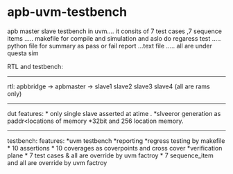 # apb-uvm-testbench
apb master slave testbench in uvm....
it consits of  7 test cases ,7 sequence items .....
makefile  for compile and simulation  and aslo do regaress test .....
python file for summary as pass or fail report ...text file  .....
all are under questa sim  


RTL and testbench: 

*****************************************************
rtl:
apbbridge -> apbmaster
          -> slave1  slave2 slave3  slave4 (all are rams only)
*******************************************************
 dut features:
    * only single slave asserted at atime .
    *slveeror generation as paddr<locations of memory
    *32bit and 256 location memory.
*******************************************************
testbench:
  features:
    *uvm testbench
    *reporting 
    *regress testing by makefile
    * 10 assertions 
    * 10 coverages as coverpoints and cross cover
    *verification plane
    * 7 test cases  & all  are override by uvm factroy
    * 7 sequence_item and all are override by uvm factroy
    
    
    
      
